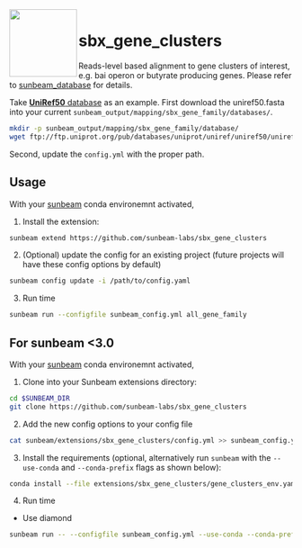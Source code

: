 <img src="https://github.com/sunbeam-labs/sunbeam/blob/stable/docs/images/sunbeam_logo.gif" width=120, height=120 align="left" />

# sbx_gene_clusters

<!-- Badges start -->

<!-- Badges end -->

Reads-level based alignment to gene clusters of interest, e.g. bai operon or butyrate producing genes. Please refer to [sunbeam_database](https://github.com/zhaoc1/sunbeam_databases.git) for details. 

Take [**UniRef50** database](https://www.uniprot.org/downloads) as an example. First download the uniref50.fasta into your current `sunbeam_output/mapping/sbx_gene_family/databases/`.

 ```bash
 mkdir -p sunbeam_output/mapping/sbx_gene_family/database/
 wget ftp://ftp.uniprot.org/pub/databases/uniprot/uniref/uniref50/uniref50.fasta.gz -P sunbeam_output/mapping/sbx_gene_family/database/
 ```
 Second, update the `config.yml` with the proper path.

## Usage

With your [sunbeam](https://github.com/sunbeam-labs/sunbeam) conda environemnt activated, 

1. Install the extension:

 ```bash
 sunbeam extend https://github.com/sunbeam-labs/sbx_gene_clusters
 ```

2. (Optional) update the config for an existing project (future projects will have these config options by default)

 ```bash
 sunbeam config update -i /path/to/config.yaml
 ```
 
3. Run time

 ```bash
 sunbeam run --configfile sunbeam_config.yml all_gene_family
 ```

## For sunbeam <3.0

 With your [sunbeam](https://github.com/sunbeam-labs/sunbeam) conda environemnt activated, 
 
 1. Clone into your Sunbeam extensions directory:
 
  ```bash
  cd $SUNBEAM_DIR
  git clone https://github.com/sunbeam-labs/sbx_gene_clusters
  ```
  
 2. Add the new config options to your config file
 
  ```bash
  cat sunbeam/extensions/sbx_gene_clusters/config.yml >> sunbeam_config.yml
  ```
 
 3. Install the requirements (optional, alternatively run `sunbeam` with the `--use-conda` and `--conda-prefix` flags as shown below):
 
  ```bash
  conda install --file extensions/sbx_gene_clusters/gene_clusters_env.yaml
  ```
  
 4. Run time

 - Use diamond
 
  ```bash
  sunbeam run -- --configfile sunbeam_config.yml --use-conda --conda-prefix $SUNBEAM_DIR/.snakemake all_gene_family
  ```
 
